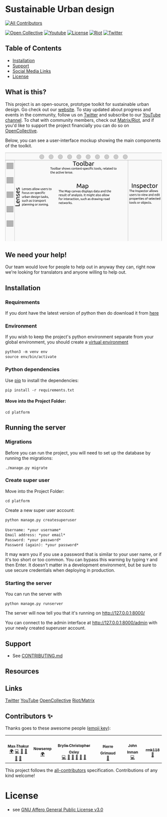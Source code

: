 # Sustainable Urban design
<!-- ALL-CONTRIBUTORS-BADGE:START - Do not remove or modify this section -->
[![All Contributors](https://img.shields.io/badge/all_contributors-6-orange.svg?style=flat-square)](#contributors-)
<!-- ALL-CONTRIBUTORS-BADGE:END -->

[![Open Collective](https://badgen.net/opencollective/backers/suds)](https://opencollective.com/suds)
[![Youtube](https://img.shields.io/badge/dynamic/json?label=Youtube&color=brightgreen&query=items[0].statistics.subscriberCount&url=https%3A%2F%2Fwww.googleapis.com%2Fyoutube%2Fv3%2Fchannels%3Fpart%3Dsnippet%252CcontentDetails%252Cstatistics%26id%3DUCrV_KSms3BNStyOFAvx4l1w%26key%3DAIzaSyB2IsPIY-XsnJBwgMaWIZMBROZ283LA29g)](https://www.youtube.com/channel/UCrV_KSms3BNStyOFAvx4l1w)
[![License](https://img.shields.io/badge/license-GNU-brightgreen)](/LICENSE)
[![Riot](https://img.shields.io/badge/Chat-Join%20our%20discussion%20on%20Matrix-brightgreen)](https://riot.im/app/#/room/#sud:matrix.org)
[![Twitter](https://badgen.net/twitter/follow/SustUrbanDesign)](https://twitter.com/SustUrbanDesign)

## Table of Contents

* [Installation](#installation)
* [Support](#support)
* [Social Media Links](#links)
* [License](#license)

## What is this?

This project is an open-source, prototype toolkit for sustainable urban design. Go check out our [website](https://sustainableurbandesign.space/).
To stay updated about progress and events in the community, follow us on [Twitter](https://twitter.com/SustUrbanDesign) and subscribe to our [YouTube channel](https://www.youtube.com/channel/UCrV_KSms3BNStyOFAvx4l1w).
To chat with community members, check out [Matrix/Riot](https://riot.im/app/#/room/#sud:matrix.org), and if you'd like to support the project financially you can do so on [OpenCollective](https://opencollective.com/suds).

Below, you can see a user-interface mockup showing the main components of the toolkit.

![UrbanDesignSpace App UI mockup](design/UI-mockup.png)

## We need your help!

Our team would love for people to help out in anyway they can, right now we're looking for translators and anyone willing to help out.

## Installation

### Requirements

If you dont have the latest version of python then do download it from [here](https://www.python.org/downloads/)


### Environment
If you wish to keep the project's python environment separate from your global environment, you should create a [virtual environment](https://docs.python.org/3/library/venv.html)

```
python3 -m venv env
source env/bin/activate
```

### Python dependencies
Use [pip](https://pip.pypa.io/en/stable/installing/) to install the dependencies:

```
pip install -r requirements.txt
```


#### Move into the Project Folder:

```
cd platform
```
## Running the server

### Migrations


Before you can run the project, you will need to set up the database by running the migrations:

```
./manage.py migrate
```

### Create super user
Move into the Project Folder:
```
cd platform
```

Create a new super user account:
```
python manage.py createsuperuser

Username: *your username*
Email address: *your email*
Password: *your password*
Password (again): *your password*
```

It may warn you if you use a password that is similar to your user name, or if it's too short or too common. You can bypass this warning by typing `Y` and then Enter. It doesn't matter in a development environment, but be sure to use secure credentials when deploying in production.

### Starting the server

You can run the server with

```
python manage.py runserver
```

The server will now tell you that it's running on http://127.0.0.1:8000/

You can connect to the admin interface at http://127.0.0.1:8000/admin with your newly created superuser account.

## Support

* See [CONTRIBUTING.md](CONTRIBUTING.md)

## Resources

## Links
[Twitter](https://twitter.com/SustUrbanDesign)
[YouTube](https://www.youtube.com/channel/UCrV_KSms3BNStyOFAvx4l1w)
[OpenCollective](https://opencollective.com/suds)
[Riot/Matrix](https://riot.im/app/#/room/#sud:matrix.org)

## Contributors ✨

Thanks goes to these awesome people ([emoji key](https://allcontributors.org/docs/en/emoji-key)):

<!-- ALL-CONTRIBUTORS-LIST:START - Do not remove or modify this section -->
<!-- prettier-ignore-start -->
<!-- markdownlint-disable -->
<table>
  <tr>
    <td align="center"><a href="http://maxthakur.com"><img src="https://avatars1.githubusercontent.com/u/25856189?v=4" width="100px;" alt=""/><br /><sub><b>Max Thakur</b></sub></a><br /><a href="#translation-MaxThakurCodes" title="Translation">🌍</a> <a href="https://github.com/SustainableUrbanDesign/app/commits?author=MaxThakurCodes" title="Code">💻</a> <a href="https://github.com/SustainableUrbanDesign/app/pulls?q=is%3Apr+reviewed-by%3AMaxThakurCodes" title="Reviewed Pull Requests">👀</a> <a href="https://github.com/SustainableUrbanDesign/app/commits?author=MaxThakurCodes" title="Documentation">📖</a> <a href="#ideas-MaxThakurCodes" title="Ideas, Planning, & Feedback">🤔</a> <a href="#maintenance-MaxThakurCodes" title="Maintenance">🚧</a></td>
    <td align="center"><a href="https://github.com/Nowserep"><img src="https://avatars3.githubusercontent.com/u/65257460?v=4" width="100px;" alt=""/><br /><sub><b>Nowserep</b></sub></a><br /><a href="#translation-Nowserep" title="Translation">🌍</a></td>
    <td align="center"><a href="https://bryliechristopheroxley.info"><img src="https://avatars1.githubusercontent.com/u/17307?v=4" width="100px;" alt=""/><br /><sub><b>Brylie Christopher Oxley</b></sub></a><br /><a href="https://github.com/SustainableUrbanDesign/app/commits?author=brylie" title="Code">💻</a> <a href="#projectManagement-brylie" title="Project Management">📆</a> <a href="https://github.com/SustainableUrbanDesign/app/issues?q=author%3Abrylie" title="Bug reports">🐛</a> <a href="https://github.com/SustainableUrbanDesign/app/commits?author=brylie" title="Documentation">📖</a> <a href="#ideas-brylie" title="Ideas, Planning, & Feedback">🤔</a> <a href="https://github.com/SustainableUrbanDesign/app/pulls?q=is%3Apr+reviewed-by%3Abrylie" title="Reviewed Pull Requests">👀</a></td>
    <td align="center"><a href="https://github.com/pgrimaud"><img src="https://avatars1.githubusercontent.com/u/1866496?v=4" width="100px;" alt=""/><br /><sub><b>Pierre Grimaud</b></sub></a><br /><a href="https://github.com/SustainableUrbanDesign/app/commits?author=pgrimaud" title="Documentation">📖</a></td>
    <td align="center"><a href="https://github.com/jfinmaniv"><img src="https://avatars2.githubusercontent.com/u/15154823?v=4" width="100px;" alt=""/><br /><sub><b>John Inman</b></sub></a><br /><a href="https://github.com/SustainableUrbanDesign/app/commits?author=jfinmaniv" title="Code">💻</a></td>
    <td align="center"><a href="https://github.com/rmk118"><img src="https://avatars1.githubusercontent.com/u/67233373?v=4" width="100px;" alt=""/><br /><sub><b>rmk118</b></sub></a><br /><a href="https://github.com/SustainableUrbanDesign/app/commits?author=rmk118" title="Documentation">📖</a></td>
  </tr>
</table>

<!-- markdownlint-enable -->
<!-- prettier-ignore-end -->
<!-- ALL-CONTRIBUTORS-LIST:END -->

This project follows the [all-contributors](https://github.com/all-contributors/all-contributors) specification. Contributions of any kind welcome!


# License

* see [GNU Affero General Public License v3.0](https://github.com/SustainableUrbanDesign/app/blob/master/LICENSE)

